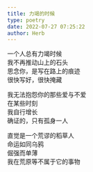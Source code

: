 ```yaml
---
title: 力竭的时候
type: poetry
date: 2022-07-27 07:25:22
author: Herb
---
```


一个人总有力竭时候  
我不再推动山上的石头  
思念你，是写在路上的痕迹  
很快写好，很快掩藏  
  
我无法抱怨你的那些爱与不爱  
在某些时刻  
我自行增长  
确证的，只有孤身一人  
  
直觉是一个荒谬的稻草人  
命运如同乌鸦  
倔强而单薄  
我在荒原等不属于它的事物  
